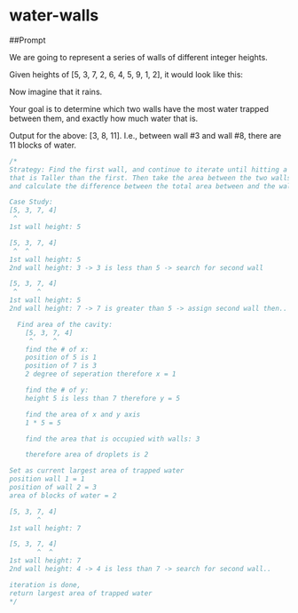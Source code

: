 # water-walls

##Prompt

  We are going to represent a series of walls of different integer heights.

  Given heights of [5, 3, 7, 2, 6, 4, 5, 9, 1, 2], it would look like this:

  Now imagine that it rains.

  Your goal is to determine which two walls have the most water trapped between them, and exactly how much water that is.

  Output for the above: [3, 8, 11]. I.e., between wall #3 and wall #8, there are 11 blocks of water.

```js
/*
Strategy: Find the first wall, and continue to iterate until hitting a wall
that is Taller than the first. Then take the area between the two walls, 
and calculate the difference between the total area between and the walls that occupy the cavity.

Case Study:
[5, 3, 7, 4]
 ^
1st wall height: 5

[5, 3, 7, 4]
 ^  ^
1st wall height: 5
2nd wall height: 3 -> 3 is less than 5 -> search for second wall

[5, 3, 7, 4]
 ^     ^
1st wall height: 5
2nd wall height: 7 -> 7 is greater than 5 -> assign second wall then..

  Find area of the cavity:
    [5, 3, 7, 4]
     ^     ^
    find the # of x:
    position of 5 is 1
    position of 7 is 3
    2 degree of seperation therefore x = 1

    find the # of y:
    height 5 is less than 7 therefore y = 5

    find the area of x and y axis
    1 * 5 = 5

    find the area that is occupied with walls: 3

    therefore area of droplets is 2

Set as current largest area of trapped water
position wall 1 = 1
position of wall 2 = 3
area of blocks of water = 2

[5, 3, 7, 4]
       ^
1st wall height: 7

[5, 3, 7, 4]
       ^  ^
1st wall height: 7
2nd wall height: 4 -> 4 is less than 7 -> search for second wall..

iteration is done,
return largest area of trapped water
*/
```